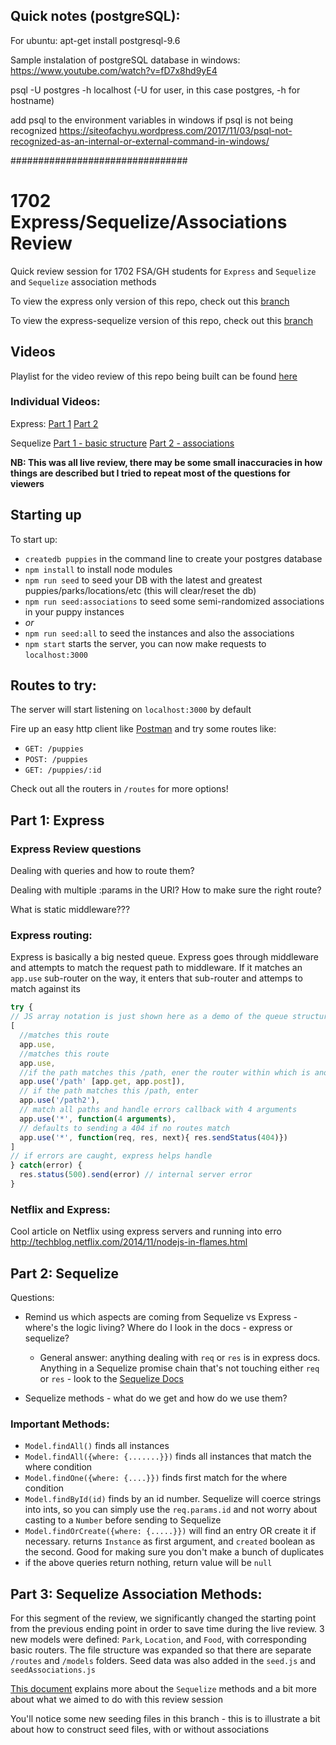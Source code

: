 ## Quick notes (postgreSQL):

For ubuntu:
apt-get install postgresql-9.6

Sample instalation of postgreSQL database in windows:
https://www.youtube.com/watch?v=fD7x8hd9yE4

psql -U postgres -h localhost   (-U for user, in this case postgres, -h for hostname)

add psql to the environment variables in windows if psql is not being recognized
https://siteofachyu.wordpress.com/2017/11/03/psql-not-recognized-as-an-internal-or-external-command-in-windows/

################################
# 1702 Express/Sequelize/Associations Review
Quick review session for 1702 FSA/GH students for `Express` and `Sequelize` and `Sequelize` association methods

To view the express only version of this repo, check out this [branch](https://github.com/ianmunrobot/1702-express-review/tree/express-review-ending-point)

To view the express-sequelize version of this repo, check out this [branch](https://github.com/ianmunrobot/1702-express-review/tree/sequelize-review-ending-point)

## Videos
Playlist for the video review of this repo being built can be found [here](https://www.youtube.com/playlist?list=PLkkKgQIx1wZYNoeJXVMAiUJn7BlYYKQwI)

### Individual Videos:
Express: [Part 1](https://www.youtube.com/watch?v=icZqjfODmz0) [Part 2](https://www.youtube.com/watch?v=5yOWs4Qarg4)

Sequelize [Part 1 - basic structure](https://www.youtube.com/watch?v=EupsLAxCEAg) [Part 2 - associations](https://www.youtube.com/watch?v=isk0JR0t_VQ)

**NB: This was all live review, there may be some small inaccuracies in how things are described but I tried to repeat most of the questions for viewers**

## Starting up
To start up:
* `createdb puppies` in the command line to create your postgres database
* `npm install` to install node modules
* `npm run seed` to seed your DB with the latest and greatest puppies/parks/locations/etc (this will clear/reset the db)
* `npm run seed:associations` to seed some semi-randomized associations in your puppy instances
* *or*
* `npm run seed:all` to seed the instances and also the associations
* `npm start` starts the server, you can now make requests to `localhost:3000`

## Routes to try:
The server will start listening on `localhost:3000` by default

Fire up an easy http client like <a href="https://www.getpostman.com/">Postman</a> and try some routes like:
* `GET: /puppies`
* `POST: /puppies`
* `GET: /puppies/:id`

Check out all the routers in `/routes` for more options!

## Part 1: Express

### Express Review questions

Dealing with queries and how to route them?

Dealing with multiple :params in the URI? How to make sure the right route?

What is static middleware???

### Express routing:
Express is basically a big nested queue. Express goes through middleware and attempts to match the request path to middleware. If it matches an `app.use` sub-router on the way, it enters that sub-router and attemps to match against its
```js
try {
// JS array notation is just shown here as a demo of the queue structure - express iterates through this and tries to match
[
  //matches this route
  app.use,
  //matches this route
  app.use,
  //if the path matches this /path, ener the router within which is another queue
  app.use('/path' [app.get, app.post]),
  // if the path matches this /path, enter
  app.use('/path2'),
  // match all paths and handle errors callback with 4 arguments
  app.use('*', function(4 arguments),
  // defaults to sending a 404 if no routes match
  app.use('*', function(req, res, next){ res.sendStatus(404)})
]
// if errors are caught, express helps handle
} catch(error) {
  res.status(500).send(error) // internal server error
}
```

### Netflix and Express:
Cool article on Netflix using express servers and running into erro
http://techblog.netflix.com/2014/11/nodejs-in-flames.html

## Part 2: Sequelize


Questions:

* Remind us which aspects are coming from Sequelize vs Express - where's the logic living?
Where do I look in the docs - express or sequelize?

  * General answer: anything dealing with `req` or `res` is in express docs. Anything in a Sequelize promise chain that's not touching either `req` or `res` - look to the <a href="http://docs.sequelizejs.com/en/v3/">Sequelize Docs</a>

* Sequelize methods - what do we get and how do we use them?

### Important Methods:

* `Model.findAll()` finds all instances
* `Model.findAll({where: {.......}})` finds all instances that match the where condition
* `Model.findOne({where: {....}})` finds first match for the where condition
* `Model.findById(id)` finds by an id number. Sequelize will coerce strings into ints, so you can simply use the `req.params.id` and not worry about casting to a `Number` before sending to Sequelize
* `Model.findOrCreate({where: {.....}})` will find an entry OR create it if necessary. returns `Instance` as first argument, and `created` boolean as the second. Good for making sure you don't make a bunch of duplicates
* if the above queries return nothing, return value will be `null`

## Part 3: Sequelize Association Methods:

For this segment of the review, we significantly changed the starting point from the previous ending point in order to save time during the live review. 3 new models were defined: `Park`, `Location`, and `Food`, with corresponding basic routers. The file structure was expanded so that there are separate `/routes` and `/models` folders. Seed data was also added in the `seed.js` and `seedAssociations.js`

[This document](Sequelize-Associations.md) explains more about the `Sequelize` methods and a bit more about what we aimed to do with this review session

You'll notice some new seeding files in this branch - this is to illustrate a bit about how to construct seed files, with or without associations

